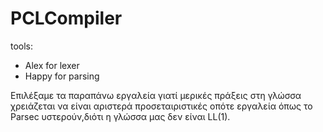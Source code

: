 # PCLCompiler

tools:  
* Alex for lexer  
* Happy for parsing

Επιλέξαμε τα παραπάνω εργαλεία γιατί μερικές πράξεις στη γλώσσα χρειάζεται να είναι αριστερά προσεταιριστικές οπότε εργαλεία όπως το Parsec υστερούν,διότι η γλώσσα μας δεν είναι LL(1).
